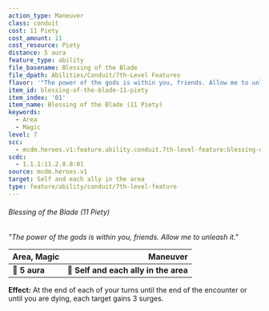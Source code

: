 ```yaml
---
action_type: Maneuver
class: conduit
cost: 11 Piety
cost_amount: 11
cost_resource: Piety
distance: 5 aura
feature_type: ability
file_basename: Blessing of the Blade
file_dpath: Abilities/Conduit/7th-Level Features
flavor: '"The power of the gods is within you, friends. Allow me to unleash it."'
item_id: blessing-of-the-blade-11-piety
item_index: '01'
item_name: Blessing of the Blade (11 Piety)
keywords:
  - Area
  - Magic
level: 7
scc:
  - mcdm.heroes.v1:feature.ability.conduit.7th-level-feature:blessing-of-the-blade-11-piety
scdc:
  - 1.1.1:11.2.8.8:01
source: mcdm.heroes.v1
target: Self and each ally in the area
type: feature/ability/conduit/7th-level-feature
---
```


###### Blessing of the Blade (11 Piety)

*"The power of the gods is within you, friends. Allow me to unleash it."*

| **Area, Magic** |                          **Maneuver** |
| --------------- | ------------------------------------: |
| **📏 5 aura**   | **🎯 Self and each ally in the area** |

**Effect:** At the end of each of your turns until the end of the encounter or until you are dying, each target gains 3 surges.
